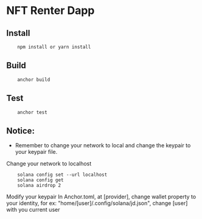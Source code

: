 # NFT Renter Dapp

## Install
```
    npm install or yarn install
```

## Build
```
    anchor build
```

## Test
```
    anchor test    
```

## Notice: 
- Remember to change your network to local and change the keypair to your keypair file.

Change your network to localhost
```
    solana config set --url localhost
    solana config get
    solana airdrop 2
```

Modify your keypair
In Anchor.toml, at [provider], change wallet property to your identity, for ex: "home/[user]/.config/solana/jd.json", change [user] with you current user